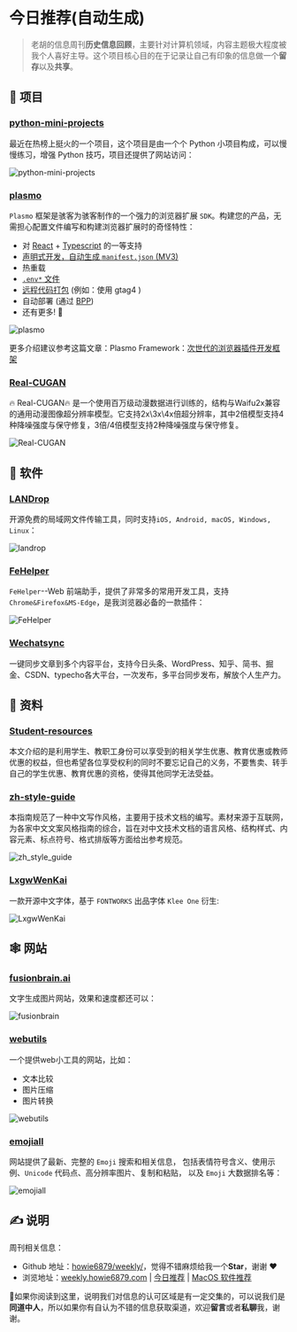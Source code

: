 # 今日推荐(自动生成)

> 老胡的信息周刊**历史信息回顾**，主要针对计算机领域，内容主题极大程度被我个人喜好主导。这个项目核心目的在于记录让自己有印象的信息做一个**留存**以及**共享**。


## 🎯 项目 

### [python-mini-projects](https://github.com/Python-World/python-mini-projects)

最近在热榜上挺火的一个项目，这个项目是由一个个 Python 小项目构成，可以慢慢练习，增强 Python 技巧，项目还提供了网站访问：

![python-mini-projects](https://images-1252557999.file.myqcloud.com/uPic/ILzlAD.png) 

### [plasmo](https://github.com/PlasmoHQ/plasmo)

`Plasmo` 框架是骇客为骇客制作的一个强力的浏览器扩展 `SDK`。构建您的产品，无需担心配置文件编写和构建浏览器扩展时的奇怪特性：

- 对  [React](https://reactjs.org/)  +  [Typescript](https://www.typescriptlang.org/)  的一等支持
- [声明式开发，自动生成  `manifest.json`  (MV3)](https://docs.plasmo.com/framework#where-is-the-manifestjson-file)
- 热重载
- [`.env*`  文件](https://docs.plasmo.com/framework/env)
- [远程代码打包](https://docs.plasmo.com/framework/workflows/remote-code)  (例如：使用 gtag4 )
- 自动部署 (通过  [BPP](https://docs.plasmo.com/framework/workflows/submit))
- 还有更多!  🚀

![plasmo](https://images-1252557999.file.myqcloud.com/uPic/plasmo.jpg)

更多介绍建议参考这篇文章：Plasmo Framework：[次世代的浏览器插件开发框架](https://mp.weixin.qq.com/s?__biz=MzkxNTIwMzU5OQ==&mid=2247495694&idx=1&sn=3b2a4682265ccc150a3e72d37d30ddae&chksm=c160036ef6178a7889b26cb561a53b15b2aad75ca7b2f3dfc4293ca686d1dad378c4e65476b4&token=1395032296&lang=zh_CN#rd) 

### [Real-CUGAN](https://github.com/bilibili/ailab/tree/main/Real-CUGAN)

🔥 Real-CUGAN🔥 是一个使用百万级动漫数据进行训练的，结构与Waifu2x兼容的通用动漫图像超分辨率模型。它支持2x\\3x\\4x倍超分辨率，其中2倍模型支持4种降噪强度与保守修复，3倍/4倍模型支持2种降噪强度与保守修复。

![Real-CUGAN](https://img.turingark.com/uPic/hWiOCH.jpg) 

## 🤖 软件 

### [LANDrop](https://github.com/LANDrop/LANDrop)

开源免费的局域网文件传输工具，同时支持`iOS, Android, macOS, Windows, Linux`：

![landrop](https://images-1252557999.file.myqcloud.com/uPic/landrop.jpg) 

### [FeHelper](https://github.com/zxlie/FeHelper)

`FeHelper`--Web 前端助手，提供了非常多的常用开发工具，支持 `Chrome&Firefox&MS-Edge`，是我浏览器必备的一款插件：

![FeHelper](https://images-1252557999.file.myqcloud.com/uPic/FeHelper.png) 

### [Wechatsync](https://github.com/wechatsync/Wechatsync)

一键同步文章到多个内容平台，支持今日头条、WordPress、知乎、简书、掘金、CSDN、typecho各大平台，一次发布，多平台同步发布，解放个人生产力。 

## 👀 资料 

### [Student-resources](https://github.com/ivmm/Student-resources)

本文介绍的是利用学生、教职工身份可以享受到的相关学生优惠、教育优惠或教师优惠的权益，但也希望各位享受权利的同时不要忘记自己的义务，不要售卖、转手自己的学生优惠、教育优惠的资格，使得其他同学无法受益。 

### [zh-style-guide](https://zh-style-guide.readthedocs.io/zh_CN/latest/index.html)

本指南规范了一种中文写作风格，主要用于技术文档的编写。素材来源于互联网，为各家中文文案风格指南的综合，旨在对中文技术文档的语言风格、结构样式、内容元素、标点符号、格式排版等方面给出参考规范。

![zh_style_guide](https://images-1252557999.file.myqcloud.com/uPic/zh_style_guide.jpg) 

### [LxgwWenKai](https://github.com/lxgw/LxgwWenKai)

一款开源中文字体，基于 `FONTWORKS` 出品字体 `Klee One` 衍生:

![LxgwWenKai](https://images-1252557999.file.myqcloud.com/uPic/uTcedo.jpg) 

## 🕸 网站 

### [fusionbrain.ai](https://fusionbrain.ai/diffusion)

文字生成图片网站，效果和速度都还可以：

![fusionbrain](https://images-1252557999.file.myqcloud.com/uPic/fusionbrain.jpg) 

### [webutils](https://www.webutils.app/)

一个提供web小工具的网站，比如：

- 文本比较
- 图片压缩
- 图片转换

![webutils](https://img.turingark.com/uPic/ijDiPA.png) 

### [emojiall](https://www.emojiall.com/)

网站提供了最新、完整的 `Emoji` 搜索和相关信息， 包括表情符号含义、使用示例、`Unicode` 代码点、高分辨率图片、复制和粘贴， 以及 `Emoji` 大数据排名等：

![emojiall](https://img.turingark.com/uPic/emojiall.jpg) 

## ✍️ 说明

周刊相关信息：

- Github 地址：[howie6879/weekly/](https://github.com/howie6879/weekly/)，觉得不错麻烦给我一个**Star**，谢谢 ❤️
- 浏览地址：[weekly.howie6879.com](https://weekly.howie6879.com) | [今日推荐](https://weekly.howie6879.com/recommend/index.html) | [MacOS 软件推荐](https://weekly.howie6879.com/soft/mac.html)

🙌如果你阅读到这里，说明我们对信息的认可区域是有一定交集的，可以说我们是**同道中人**，所以如果你有自认为不错的信息获取渠道，欢迎**留言**或者**私聊**我，谢谢。
